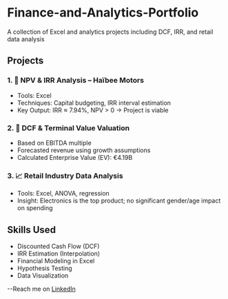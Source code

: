 # Finance-and-Analytics-Portfolio
A collection of Excel and analytics projects including DCF, IRR, and retail data analysis
## Projects

### 1. 🧮 NPV & IRR Analysis – Haïbee Motors
- Tools: Excel
- Techniques: Capital budgeting, IRR interval estimation
- Key Output: IRR ≈ 7.94%, NPV > 0 → Project is viable

### 2. 💼 DCF & Terminal Value Valuation
- Based on EBITDA multiple
- Forecasted revenue using growth assumptions
- Calculated Enterprise Value (EV): €4.19B

### 3. 📈 Retail Industry Data Analysis
- Tools: Excel, ANOVA, regression
- Insight: Electronics is the top product; no significant gender/age impact on spending

## Skills Used
- Discounted Cash Flow (DCF)
- IRR Estimation (Interpolation)
- Financial Modeling in Excel
- Hypothesis Testing
- Data Visualization

--Reach me on [LinkedIn](https://www.linkedin.com/in/kiran-babu-raj415)
